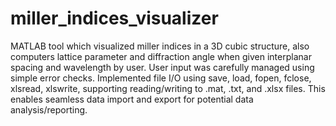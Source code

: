 # miller_indices_visualizer
MATLAB tool which visualized miller indices in a 3D cubic structure, also computers lattice parameter and diffraction angle when given interplanar spacing and wavelength by user.
User input was carefully managed using simple error checks. Implemented file I/O using save, load, fopen, fclose, xlsread, xlswrite, supporting reading/writing to .mat, .txt, and .xlsx files. This enables seamless data import and export for potential data analysis/reporting.
